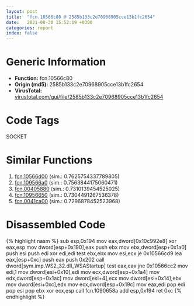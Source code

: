 ```yaml
---
layout: post
title:  "fcn.10566c80 @ 2585b133c2e70968905cce13b1fc2654"
date:   2021-08-30 15:52:19 +0300
categories: report
index: false
---
```


# Generic Information
- **Function:** fcn.10566c80
- **Origin (md5):** 2585b133c2e70968905cce13b1fc2654
- **VirusTotal:** [virustotal.com/gui/file/2585b133c2e70968905cce13b1fc2654][virustotal_ref]

# Code Tags
<span class="tag" id="SOCKET">SOCKET</span>


# Similar Functions

1. [fcn.10566d00][similar_1_ref] (sim.: 0.7625754337789805)
2. [fcn.109566a0][similar_2_ref] (sim.: 0.7563844175060471)
3. [fcn.00405880][similar_3_ref] (sim.: 0.7310139454525025)
4. [fcn.10956650][similar_4_ref] (sim.: 0.7304491267536378)
5. [fcn.0041ca00][similar_5_ref] (sim.: 0.7296878452523968)


# Disassembled Code

{% highlight nasm %}
sub esp,0x194
mov eax,dword[0x10c992e8]
xor eax,esp
mov dword[esp+0x190],eax
push ebx
mov ebx,dword[esp+0x1a0]
push esi
push edi
xor edi,edi
test ebx,ebx
mov esi,ecx
je 0x10566cd9
lea eax,[esp+0xc]
push eax
push 0x202
call dword[sym.imp.WS2_32.dll_WSAStartup]
test eax,eax
jne 0x10566cc2
mov edi,1
mov dword[esi+0x10],edi
mov ecx,dword[esp+0x1a4]
mov edx,dword[esp+0x1ac]
mov dword[esi+4],ecx
mov dword[esi+0x14],ebx
mov dword[esi+0xc],edx
mov ecx,dword[esp+0x19c]
mov eax,edi
pop edi
pop esi
pop ebx
xor ecx,esp
call fcn.1090658a
add esp,0x194
ret 0xc
{% endhighlight %}


[similar_1_ref]: /report/fcn.10566d00@2585b133c2e70968905cce13b1fc2654
[similar_2_ref]: /report/fcn.109566a0@2585b133c2e70968905cce13b1fc2654
[similar_3_ref]: /report/fcn.00405880@b9bcb002212a6b3f234989f71e66f5f7
[similar_4_ref]: /report/fcn.10956650@2585b133c2e70968905cce13b1fc2654
[similar_5_ref]: /report/fcn.0041ca00@be7fba7cc724acf4ae2900d99e0fc9c3
[virustotal_ref]: https://www.virustotal.com/gui/file/2585b133c2e70968905cce13b1fc2654